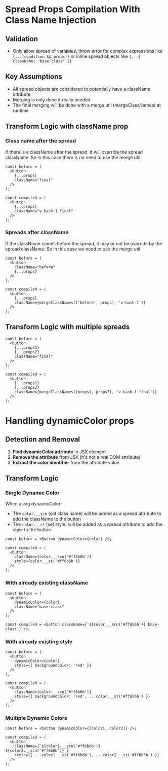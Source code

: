 # Spread Props Compilation With Class Name Injection

## Validation

- Only allow spread of variables, throw error for complex expressions like `{...(condition && props)}` or inline spread objects like `{...{ className: 'base-class' }}`

## Key Assumptions

- All spread objects are considered to potentially have a className attribute
- Merging is only done if really needed
- The final merging will be done with a merge util (mergeClassNames) at runtime

## Transform Logic with className prop

### Class name after the spread

If there is a className after the spread, it will override the spread className. So in this case there is no need to use the merge util

```tsx
const before = (
  <button
    {...props}
    className="final"
  />
);

const compiled = (
  <button
    {...props}
    className="v-hash-1 final"
  />
);
```

### Spreads after className

If the className comes before the spread, it may or not be override by the spread className. So in this case we need to use the merge util

```tsx
const before = (
  <button
    className="before"
    {...props}
  />
);

const compiled = (
  <button
    {...props}
    className={mergeClassNames(['before', props], 'v-hash-1')}
  />
);
```

## Transform Logic with multiple spreads

```tsx
const before = (
  <button
    {...props1}
    {...props2}
    className="final"
  />
);

const compiled = (
  <button
    {...props1}
    {...props2}
    className={mergeClassNames([props1, props2], 'v-hash-1 final')}
  />
);
```

# Handling dynamicColor props

## Detection and Removal

1. **Find dynamicColor attribute** in JSX element
2. **Remove the attribute** from JSX (it's not a real DOM attribute)
3. **Extract the color identifier** from the attribute value

## Transform Logic

### Single Dynamic Color

When using dynamicColor:

- The `color.__scn` (set class name) will be added as a spread attribute to add the className to the button
- The `color.__st` (set style) will be added as a spread attribute to add the style to the button

```tsx
const before = <Button dynamicColor={color} />;

const compiled = (
  <button
    className={color.__scn('#ff6b6b')}
    style={color.__st('#ff6b6b')}
  />
);
```

### With already existing className

```tsx
const before = (
  <button
    dynamicColor={color}
    className="base-class"
  />
);

const compiled = <button className={`${color.__scn('#ff6b6b')} base-class`} />;
```

### With already existing style

```tsx
const before = (
  <button
    dynamicColor={color}
    style={{ backgroundColor: 'red' }}
  />
);

const compiled = (
  <button
    className={color.__scn('#ff6b6b')}
    style={{ backgroundColor: 'red', ...color.__st('#ff6b6b') }}
  />
);
```

### Multiple Dynamic Colors

```tsx
const before = <button dynamicColor={[color1, color2]} />;

const compiled = (
  <button
    className={`${color1.__scn('#ff6b6b')} ${color2.__scn('#ff6b6b')}`}
    style={{ ...color1.__st('#ff6b6b'), ...color2.__st('#ff6b6b') }}
  />
);
```
